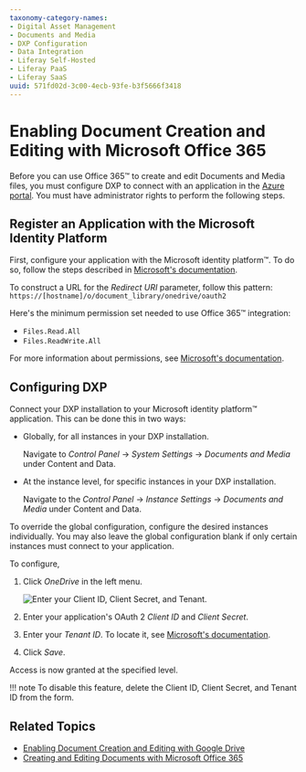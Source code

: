 ```yaml
---
taxonomy-category-names:
- Digital Asset Management
- Documents and Media
- DXP Configuration
- Data Integration
- Liferay Self-Hosted
- Liferay PaaS
- Liferay SaaS
uuid: 571fd02d-3c00-4ecb-93fe-b3f5666f3418
---
```


# Enabling Document Creation and Editing with Microsoft Office 365

Before you can use Office 365&trade; to create and edit Documents and Media files, you must configure DXP to connect with an application in the [Azure portal](https://portal.azure.com). You must have administrator rights to perform the following steps.

## Register an Application with the Microsoft Identity Platform

First, configure your application with the Microsoft identity platform&trade;. To do so, follow the steps described in [Microsoft's documentation](https://docs.microsoft.com/en-gb/graph/auth-register-app-v2).

To construct a URL for the *Redirect URI* parameter, follow this pattern: `https://[hostname]/o/document_library/onedrive/oauth2`

Here's the minimum permission set needed to use Office 365&trade; integration:

- `Files.Read.All`
- `Files.ReadWrite.All`

For more information about permissions, see [Microsoft's documentation](https://docs.microsoft.com/graph/permissions-reference).

## Configuring DXP

Connect your DXP installation to your Microsoft identity platform&trade; application. This can be done this in two ways:

- Globally, for all instances in your DXP installation.

   Navigate to *Control Panel* &rarr; *System Settings* &rarr; *Documents and Media* under Content and Data.

- At the instance level, for specific instances in your DXP installation.

   Navigate to the *Control Panel* &rarr; *Instance Settings* &rarr; *Documents and Media* under Content and Data.

To override the global configuration, configure the desired instances individually. You may also leave the global configuration blank if only certain instances must connect to your application.

To configure,

1. Click *OneDrive* in the left menu.

   ![Enter your Client ID, Client Secret, and Tenant.](./enabling-document-creation-and-editing-with-microsoft-office-365/images/01.png)

1. Enter your application's OAuth 2 *Client ID* and *Client Secret*.

1. Enter your *Tenant ID*. To locate it, see [Microsoft's documentation](https://docs.microsoft.com/onedrive/find-your-office-365-tenant-id).

1. Click *Save*.

Access is now granted at the specified level.

!!! note
    To disable this feature, delete the Client ID, Client Secret, and Tenant ID from the form.

## Related Topics

- [Enabling Document Creation and Editing with Google Drive](./google-drive-integration/enabling-document-creation-and-editing-with-google-drive.md)
- [Creating and Editing Documents with Microsoft Office 365](../uploading-and-managing/creating-documents/creating-and-editing-documents-with-microsoft-office-365.md)
